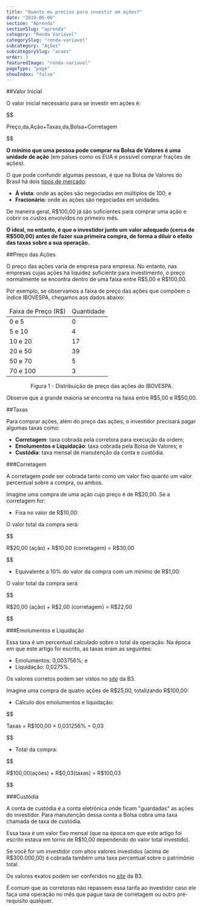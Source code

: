 ```yaml
---
title: "Quanto eu preciso para investir em ações?"
date: "2019-06-06"
section: "Aprenda"
sectionSlug: "aprenda"
category: "Renda Variável"
categorySlug: "renda-variavel"
subcategory: "Ações"
subcategorySlug: "acoes"
order: 3
featuredImage: "renda-variavel"
pageType: "page"
showIndex: "false"
---
```


##Valor Inicial

O valor inicial necessário para se investir em ações é:

$$

Preço\,da\,Ação+Taxas\,da\,Bolsa+Corretagem

$$

**O mínimo que uma pessoa pode comprar na Bolsa de Valores é uma unidade de ação** (em países como os EUA é possível comprar frações de ações).

O que pode confundir algumas pessoas, é que na Bolsa de Valores do Brasil há dois [tipos de mercado](/renda-variavel/bolsa-de-valores/tipos-de-mercado):

- **À vista**: onde as ações são negociadas em múltiplos de 100; e
- **Fracionário**: onde as ações são negociadas em unidades.

De maneira geral, R\$100,00 já são suficientes para comprar uma ação e cobrir os custos envolvidos no primeiro mês.

**O ideal, no entanto, é que o investidor junte um valor adequado (cerca de R$500,00) antes de fazer sua primeira compra, de forma a diluir o efeito das taxas sobre a sua operação.**

##Preço das Ações

O preço das ações varia de empresa para empresa. No entanto, nas empresas cujas ações há liquidez suficiente para investimento, o preço normalmente se encontra dentro de uma faixa entre R\$5,00 e R\$100,00.

Por exemplo, se observamos a faixa de preço das ações que compõem o índice IBOVESPA, chegamos aos dados abaixo:

<table class="regularTable" id="figura1">
<thead>
<tr>
<td>Faixa de Preço (R$)</td>
<td>Quantidade</td>
</tr>
</thead>
<tbody>
<tr>
<td>0 e 5</td>
<td>0</td>
</tr>
<tr>
<td>5 e 10</td>
<td>4</td>
</tr>
<tr>
<td>10 e 20</td>
<td>17</td>
</tr>
<tr>
<td>20 e 50</td>
<td>39</td>
</tr>
<tr>
<td>50 e 70</td>
<td>5</td>
</tr>
<tr>
<td>70 e 100</td>
<td>3</td>
</tr>
</tbody>
</table>

<p class="legenda" style="text-align:center">Figura 1  - Distribuição de preço das ações do IBOVESPA.</p>

Observe que a grande maioria se encontra na faixa entre R\$5,00 e R\$50,00.

##Taxas

Para comprar ações, além do preço das ações, o investidor precisará pagar algumas taxas como:

- **Corretagem**: taxa cobrada pela corretora para execução da ordem; 
- **Emolumentos e Liquidação**: taxa cobrada pela Bolsa de Valores; e
- **Custódia**: taxa mensal de manutenção da conta e custódia.


###Corretagem

A corretagem pode ser cobrada tanto como um valor fixo quanto um valor percentual sobre a compra, ou ambos.

Imagine uma compra de uma ação cujo preço é de R$20,00. Se a corretagem for:

- Fixa no valor de R$10,00:

O valor total da compra será: 

$$

 R\$20,00 (ação) + R\$10,00 (corretagem) = R\$30,00
 
$$

- Equivalente a 10% do valor da compra com um mínimo de R\$1,00:

O valor total da compra será:

$$

R\$20,00 (ação) + R\$2,00 (corretagem) = R\$22,00
 
$$


###Emolumentos e Liquidação

Essa taxa é um percentual calculado sobre o total da operação. Na época em que este artigo foi escrito, as taxas eram as seguintes:

- Emolumentos: 0,003756%; e
- Liquidação: 0,0275%.

Os valores corretos podem ser vistos no [*site*](http://www.b3.com.br/pt_br/produtos-e-servicos/tarifas/listados-a-vista-e-derivativos/renda-variavel/tarifas-de-acoes-e-fundos-de-investimento/a-vista/) da B3.

Imagine uma compra de quatro ações de R\$25,00, totalizando R\$100,00:

- Cálculo dos emolumentos e liquidação:

$$

Taxas = R\$100,00 × 0,031256\% = 0,03

$$

- Total da compra:

$$

R\$100,00(ações) + R\$0,03(taxas) = R\$100,03

$$

###Custódia

A conta de custódia é a conta eletrônica onde ficam "guardadas" as ações do investidor. Para manutenção dessa conta a Bolsa cobra uma taxa chamada de taxa de custódia.

Essa taxa é um valor fixo mensal (que na época em que este artigo foi escrito estava em torno de R$10,00 dependendo do valor total investido).

Se você for um investidor com altos valores investidos (acima de R\$300.000,00) é cobrada também uma taxa percentual sobre o patrimônio total.

Os valores exatos podem ser conferidos no [*site*](http://www.b3.com.br/pt_br/produtos-e-servicos/tarifas/servicos-da-central-depositaria/tarifas-de-servicos-de-custodia/) da B3.

É comum que as corretoras não repassem essa tarifa ao investidor caso ele faça uma operação no mês que pague taxa de corretagem ou outro pré-requisito qualquer.

